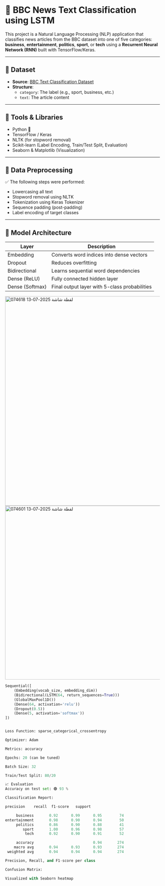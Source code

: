 # 🧠 BBC News Text Classification using LSTM

This project is a Natural Language Processing (NLP) application that classifies news articles from the BBC dataset into one of five categories: **business**, **entertainment**, **politics**, **sport**, or **tech** using a **Recurrent Neural Network (RNN)** built with TensorFlow/Keras.

---

## 📂 Dataset

- **Source**: [BBC Text Classification Dataset](https://www.kaggle.com/datasets/cpmarket/bbc-news)
- **Structure**:
  - `category`: The label (e.g., sport, business, etc.)
  - `text`: The article content

---

## 🧰 Tools & Libraries

- Python 🐍
- TensorFlow / Keras
- NLTK (for stopword removal)
- Scikit-learn (Label Encoding, Train/Test Split, Evaluation)
- Seaborn & Matplotlib (Visualization)

---

## 🧼 Data Preprocessing

✅ The following steps were performed:
- Lowercasing all text
- Stopword removal using NLTK
- Tokenization using Keras Tokenizer
- Sequence padding (post-padding)
- Label encoding of target classes

---

## 🧠 Model Architecture

| Layer         | Description                                      |
|---------------|--------------------------------------------------|
| Embedding     | Converts word indices into dense vectors         |
| Dropout       | Reduces overfitting                              |
| Bidirectional | Learns sequential word dependencies              |
| Dense (ReLU)  | Fully connected hidden layer                     |
| Dense (Softmax)| Final output layer with 5-class probabilities   |




<img width="653" height="682" alt="لقطة شاشة 2025-07-13 074618" src="https://github.com/user-attachments/assets/bab3afb0-d957-4d50-8288-7fcb6484be7b" />



<img width="679" height="566" alt="لقطة شاشة 2025-07-13 074601" src="https://github.com/user-attachments/assets/1b9621ba-47ea-4ad6-b4ab-b0cb057f1493" />







```python
Sequential([
    (Embedding(vocab_size, embedding_dim))
    (Bidirectional(LSTM(64, return_sequences=True)))
    (GlobalMaxPool1D())
    (Dense(64, activation='relu'))
    (Dropout(0.5))
    (Dense(5, activation='softmax'))
])


Loss Function: sparse_categorical_crossentropy

Optimizer: Adam

Metrics: accuracy

Epochs: 20 (can be tuned)

Batch Size: 32

Train/Test Split: 80/20

📈 Evaluation
Accuracy on test set: 🟢 93 %

Classification Report:

precision    recall  f1-score   support

     business       0.92      0.99      0.95        74
entertainment       0.98      0.90      0.94        50
     politics       0.86      0.90      0.88        41
        sport       1.00      0.96      0.98        57
         tech       0.92      0.90      0.91        52

     accuracy                           0.94       274
    macro avg       0.94      0.93      0.93       274
 weighted avg       0.94      0.94      0.94       274

Precision, Recall, and F1-score per class

Confusion Matrix:

Visualized with Seaborn heatmap


